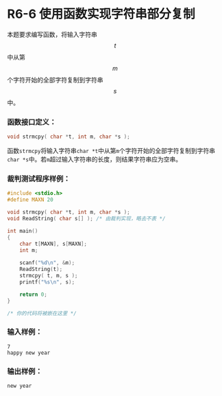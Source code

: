 # R6-6 使用函数实现字符串部分复制

本题要求编写函数，将输入字符串$$t$$中从第$$m$$个字符开始的全部字符复制到字符串$$s$$中。

### 函数接口定义：
```c++
void strmcpy( char *t, int m, char *s );
```
函数`strmcpy`将输入字符串`char *t`中从第`m`个字符开始的全部字符复制到字符串`char *s`中。若`m`超过输入字符串的长度，则结果字符串应为空串。

### 裁判测试程序样例：
```c++
#include <stdio.h>
#define MAXN 20

void strmcpy( char *t, int m, char *s );
void ReadString( char s[] ); /* 由裁判实现，略去不表 */

int main()
{
    char t[MAXN], s[MAXN];
    int m;
    
    scanf("%d\n", &m);
    ReadString(t);
    strmcpy( t, m, s );
    printf("%s\n", s);

    return 0;
}

/* 你的代码将被嵌在这里 */
```

### 输入样例：
```in
7
happy new year

```

### 输出样例：
```out
new year

```
